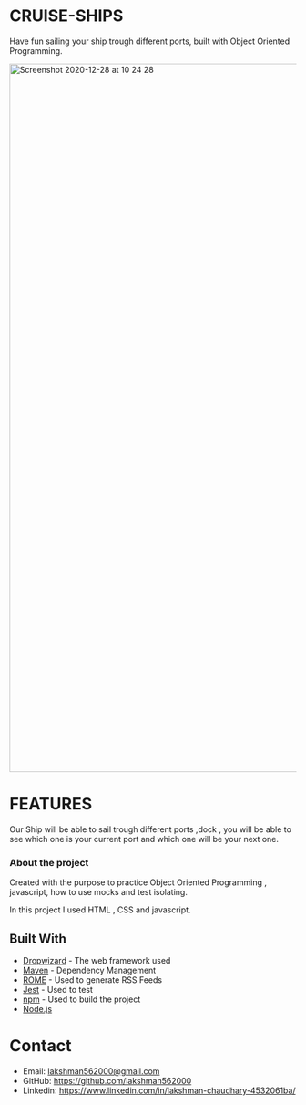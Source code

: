 # CRUISE-SHIPS

Have fun sailing your ship trough different ports, built with Object Oriented Programming.

<img width="1242" alt="Screenshot 2020-12-28 at 10 24 28" src="https://user-images.githubusercontent.com/64982185/103207757-069ce680-48f7-11eb-96a8-add02ed85a0e.png">

# FEATURES

Our Ship will be able to sail trough different ports ,dock , you will be able to see which one is your current port and which one will be your next one.

### About the project

Created with the purpose to practice Object Oriented Programming , javascript, how to use mocks and test isolating.

In this project I used HTML , CSS and javascript.

## Built With

- [Dropwizard](http://www.dropwizard.io/1.0.2/docs/) - The web framework used
- [Maven](https://maven.apache.org/) - Dependency Management
- [ROME](https://rometools.github.io/rome/) - Used to generate RSS Feeds
- [Jest](https://jestjs.io/) - Used to test
- [npm](https://www.npmjs.com/) - Used to build the project
- [Node.js](https://nodejs.org/en)


# Contact

- Email: lakshman562000@gmail.com
- GitHub: https://github.com/lakshman562000
- Linkedin: https://www.linkedin.com/in/lakshman-chaudhary-4532061ba/
